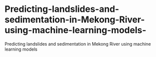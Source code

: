 # Predicting-landslides-and-sedimentation-in-Mekong-River-using-machine-learning-models-
Predicting landslides and sedimentation in Mekong River using machine learning models 
